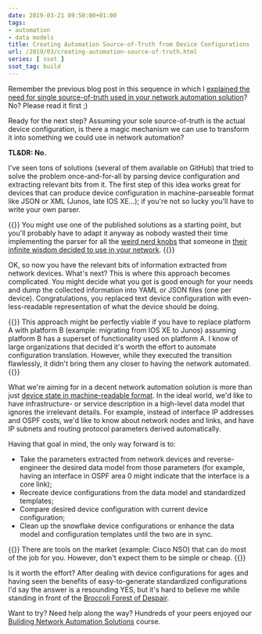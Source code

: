 ```yaml
---
date: 2019-03-21 09:50:00+01:00
tags:
- automation
- data models
title: Creating Automation Source-of-Truth from Device Configurations
url: /2019/03/creating-automation-source-of-truth.html
series: [ ssot ]
ssot_tag: build
---
```

Remember the previous blog post in this sequence in which I [explained the need for single source-of-truth used in your network automation solution](https://blog.ipspace.net/2019/03/building-network-automation-source-of.html)? No? Please read it first ;)

Ready for the next step? Assuming your sole source-of-truth is the actual device configuration, is there a magic mechanism we can use to transform it into something we could use in network automation?

**TL&DR: No.**
<!--more-->
I've seen tons of solutions (several of them available on GitHub) that tried to solve the problem once-and-for-all by parsing device configuration and extracting relevant bits from it. The first step of this idea works great for devices that can produce device configuration in machine-parseable format like JSON or XML (Junos, late IOS XE...); if you're not so lucky you'll have to write your own parser.

{{<note>}}
You might use one of the published solutions as a starting point, but you'll probably have to adapt it anyway as nobody wasted their time implementing the parser for all the [weird nerd knobs](https://blog.ipspace.net/2015/08/musing-on-nerd-knobs.html) that someone in [their infinite wisdom decided to use in your network](https://blog.ipspace.net/2013/04/this-is-what-makes-networking-so-complex.html).
{{</note>}}

OK, so now you have the relevant bits of information extracted from network devices. What's next? This is where this approach becomes complicated. You might decide what you got is good enough for your needs and dump the collected information into YAML or JSON files (one per device). Congratulations, you replaced text device configuration with even-less-readable representation of what the device should be doing.

{{<note info>}}
This approach might be perfectly viable if you have to replace platform A with platform B (example: migrating from IOS XE to Junos) assuming platform B has a superset of functionality used on platform A. I know of large organizations that decided it's worth the effort to automate configuration translation. However, while they executed the transition flawlessly, it didn't bring them any closer to having the network automated.
{{</note>}}

What we're aiming for in a decent network automation solution is more than just [device state in machine-readable format](https://blog.ipspace.net/2018/09/network-infrastructure-as-code-is.html). In the ideal world, we'd like to have infrastructure- or service description in a high-level data model that ignores the irrelevant details. For example, instead of interface IP addresses and OSPF costs, we'd like to know about network nodes and links, and have IP subnets and routing protocol parameters derived automatically.

Having that goal in mind, the only way forward is to:

-   Take the parameters extracted from network devices and reverse-engineer the desired data model from those parameters (for example, having an interface in OSPF area 0 might indicate that the interface is a core link);
-   Recreate device configurations from the data model and standardized templates;
-   Compare desired device configuration with current device configuration;
-   Clean up the snowflake device configurations or enhance the data model and configuration templates until the two are in sync.

{{<note info>}}
There are tools on the market (example: Cisco NSO) that can do most of the job for you. However, don't expect them to be simple or cheap.
{{</note>}}

Is it worth the effort? After dealing with device configurations for ages and having seen the benefits of easy-to-generate standardized configurations I'd say the answer is a resounding YES, but it's hard to believe me while standing in front of the [Broccoli Forest of Despair](https://networkingnerd.net/2012/11/08/juniper-land-of-unicorns-and-broccoli/).

Want to try? Need help along the way? Hundreds of your peers enjoyed our [Building Network Automation Solutions](https://www.ipspace.net/Building_Network_Automation_Solutions) course.
